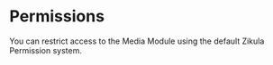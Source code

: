 # Permissions

You can restrict access to the Media Module using the default Zikula Permission system. 
